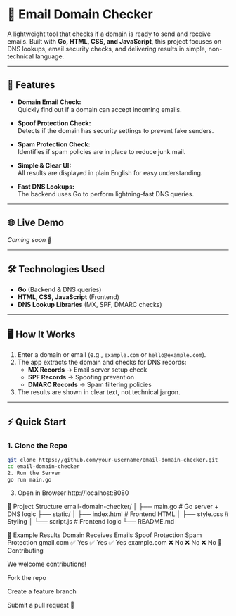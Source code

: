 # 📧 Email Domain Checker

A lightweight tool that checks if a domain is ready to send and receive emails. Built with **Go, HTML, CSS, and JavaScript**, this project focuses on DNS lookups, email security checks, and delivering results in simple, non-technical language.

---

## 🚀 Features

- **Domain Email Check:**  
  Quickly find out if a domain can accept incoming emails.

- **Spoof Protection Check:**  
  Detects if the domain has security settings to prevent fake senders.

- **Spam Protection Check:**  
  Identifies if spam policies are in place to reduce junk mail.

- **Simple & Clear UI:**  
  All results are displayed in plain English for easy understanding.

- **Fast DNS Lookups:**  
  The backend uses Go to perform lightning-fast DNS queries.

---

## 🌐 Live Demo

_Coming soon 🚀_

---

## 🛠️ Technologies Used

- **Go** (Backend & DNS queries)  
- **HTML, CSS, JavaScript** (Frontend)  
- **DNS Lookup Libraries** (MX, SPF, DMARC checks)

---

## 🖥️ How It Works

1. Enter a domain or email (e.g., `example.com` or `hello@example.com`).  
2. The app extracts the domain and checks for DNS records:
   - **MX Records** → Email server setup check  
   - **SPF Records** → Spoofing prevention  
   - **DMARC Records** → Spam filtering policies  
3. The results are shown in clear text, not technical jargon.

---

## ⚡ Quick Start

### 1. Clone the Repo
```bash
git clone https://github.com/your-username/email-domain-checker.git
cd email-domain-checker
2. Run the Server
go run main.go
```

3. Open in Browser
http://localhost:8080

📂 Project Structure
email-domain-checker/
│
├── main.go             # Go server + DNS logic
├── static/
│   ├── index.html      # Frontend HTML
│   ├── style.css       # Styling
│   └── script.js       # Frontend logic
└── README.md

🧩 Example Results
Domain	Receives Emails	Spoof Protection	Spam Protection
gmail.com	✅ Yes	✅ Yes	✅ Yes
example.com	❌ No	❌ No	❌ No
🤝 Contributing

We welcome contributions!

Fork the repo

Create a feature branch

Submit a pull request 🎉
